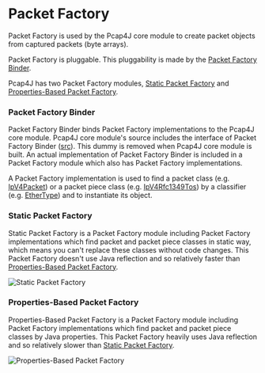 Packet Factory
==============

Packet Factory is used by the Pcap4J core module to create packet objects from captured packets (byte arrays).

Packet Factory is pluggable. This pluggability is made by the [Packet Factory Binder](#packet-factory-binder).

Pcap4J has two Packet Factory modules, [Static Packet Factory](#static-packet-factory) and [Properties-Based Packet Factory](#properties-based-packet-factory).

### Packet Factory Binder ###
Packet Factory Binder binds Packet Factory implementations to the Pcap4J core module.
Pcap4J core module's source includes the interface of Packet Factory Binder ([src](https://github.com/kaitoy/pcap4j/blob/v1/pcap4j-core/src/main/java/org/pcap4j/packet/factory/PacketFactoryBinder.java)).
This dummy is removed when Pcap4J core module is built.
An actual implementation of Packet Factory Binder is included in a Packet Factory module which also has Packet Factory implementations.

A Packet Factory implementation is used to find a packet class (e.g. [IpV4Packet](https://github.com/kaitoy/pcap4j/blob/v1/pcap4j-core/src/main/java/org/pcap4j/packet/IpV4Packet.java))
or a packet piece class (e.g. [IpV4Rfc1349Tos](https://github.com/kaitoy/pcap4j/blob/v1/pcap4j-core/src/main/java/org/pcap4j/packet/IpV4Rfc1349Tos.java))
by a classifier (e.g. [EtherType](https://github.com/kaitoy/pcap4j/blob/v1/pcap4j-core/src/main/java/org/pcap4j/packet/namednumber/EtherType.java))
and to instantiate its object.

### Static Packet Factory ###
Static Packet Factory is a Packet Factory module including Packet Factory implementations which find packet and packet piece classes in static way,
which means you can't replace these classes without code changes.
This Packet Factory doesn't use Java reflection and so relatively faster than [Properties-Based Packet Factory](#properties-based-packet-factory).

<img alt="Static Packet Factory" title="Static Packet Factory" src="https://github.com/kaitoy/pcap4j/raw/v1/www/images/staticPacketFactory.png" />

### Properties-Based Packet Factory ###
Properties-Based Packet Factory is a Packet Factory module including Packet Factory implementations which find packet and packet piece classes by Java properties.
This Packet Factory heavily uses Java reflection and so relatively slower than [Static Packet Factory](#static-packet-factory).

<img alt="Properties-Based Packet Factory" title="Properties-Based Packet Factory" src="https://github.com/kaitoy/pcap4j/raw/v1/www/images/propertiesBasedPacketFactory.png" />
